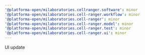```yaml
---
'@platforma-open/milaboratories.cellranger.software': minor
'@platforma-open/milaboratories.cell-ranger.workflow': minor
'@platforma-open/milaboratories.cell-ranger': minor
'@platforma-open/milaboratories.cell-ranger.model': minor
'@platforma-open/milaboratories.cell-ranger.test': minor
'@platforma-open/milaboratories.cell-ranger.ui': minor
---
```


UI update
